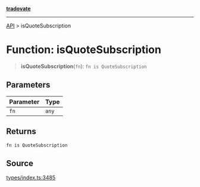 [**tradovate**](../README.md)

***

[API](../API.md) > isQuoteSubscription

# Function: isQuoteSubscription

> **isQuoteSubscription**(`fn`): `fn is QuoteSubscription`

## Parameters

| Parameter | Type |
| :------ | :------ |
| `fn` | `any` |

## Returns

`fn is QuoteSubscription`

## Source

[types/index.ts:3485](https://github.com/cgilly2fast/tradovate-typescript/blob/b1caea5/src/types/index.ts#L3485)
